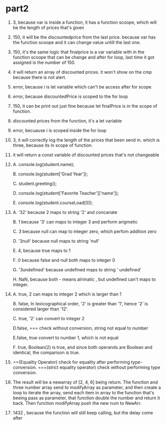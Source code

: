 # part2

1. 3, because var is inside a function, it has a function scoope, which will be the length of prices that's given
2. 150, it will be the discountedprice from the last price. because var has the function scoope and it can change value untill the  last one.
3. 150, it's the same logic that finalprice is a var variable with in the function scoope that can be change and after for loop, last time it got assigned is the number of 150.

4. it will return an array of discounted prices. it won't show on the cmp because there is not alert.
5. error, because i is let variable which can't be access after for scope.
6. error, because discountedPrice is scoped to the for loop
7. 150,  it can be print out just fine because let finalPrice is in the scope of function.
8. discounted prices from the function, it's a let variable
9. error, becuause i is scoped inside the for loop
10. 3, it will correctly log the length of the prices that been send in. which is three, because its in scope of function.
11. it will return a const variable of discounted prices that's not changeable

12. 
    A. console.log(student.name);

    B. console.log(student['Grad Year']); 

    C. student.greeting();

    D. console.log(student['Favorite Teacher']['name']);

    E. console.log(student.courseLoad[0]);

13. 
    A. '32' because 2 maps to string '2' and concanate

    B. 1 because '3' can maps to integer 3 and perform arigmetic

    C. 3 because null can map to integer zero, which perfom addition zero

    D. '3null' because null maps to string 'null'

    E. 4, because true maps to 1

    F. 0 because false and null both maps to integer 0

    G. '3undefined' because undefined maps to string ' undefined'

    H. NaN, because both - means alrimatic , but undefined can't maps to integer.

14. 
    A. true, 2 can maps to integer 2 which is larger than 1

    B. false, In lexicographical order, '2' is greater than '1', hence '2' is considered larger than '12'.

    C. true, '2' can convert to integer 2

    D.false,  === check without conversion, string not equal to number

    E.false, true convert to number 1, which is not equal

    F. true, Boolean(2) is true, and since both operands are Boolean and identical, the comparison is true.

15. ==(Equality Operator) check for equality after performing type-conversion. ===(strict equality operator) check without performing type conversion.

17. The result will be a newarray of [2, 4, 6] being return. The function and three number array send to modifyArray as parameter, and then create a loop to iterate the array, send each item in array to the function that's beeing pass as parameter, that function double the number and return it back. Then function modifyArray push the new num to NewArr.
    
19. 1432 , because the function will still keep calling, but the delay come after
    